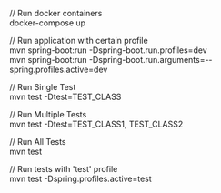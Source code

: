 // Run docker containers\
docker-compose up

// Run application with certain profile\
mvn spring-boot:run -Dspring-boot.run.profiles=dev 
\
mvn spring-boot:run -Dspring-boot.run.arguments=--spring.profiles.active=dev

// Run Single Test\
 mvn test -Dtest=TEST_CLASS

// Run Multiple Tests\
 mvn test -Dtest=TEST_CLASS1, TEST_CLASS2

// Run All Tests\
 mvn test

// Run tests with 'test' profile\
mvn test -Dspring.profiles.active=test

